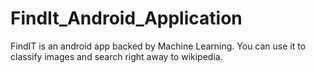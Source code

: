 # FindIt_Android_Application
FindIT is an android app backed by Machine Learning. You can use it to classify images and search right away to wikipedia.

